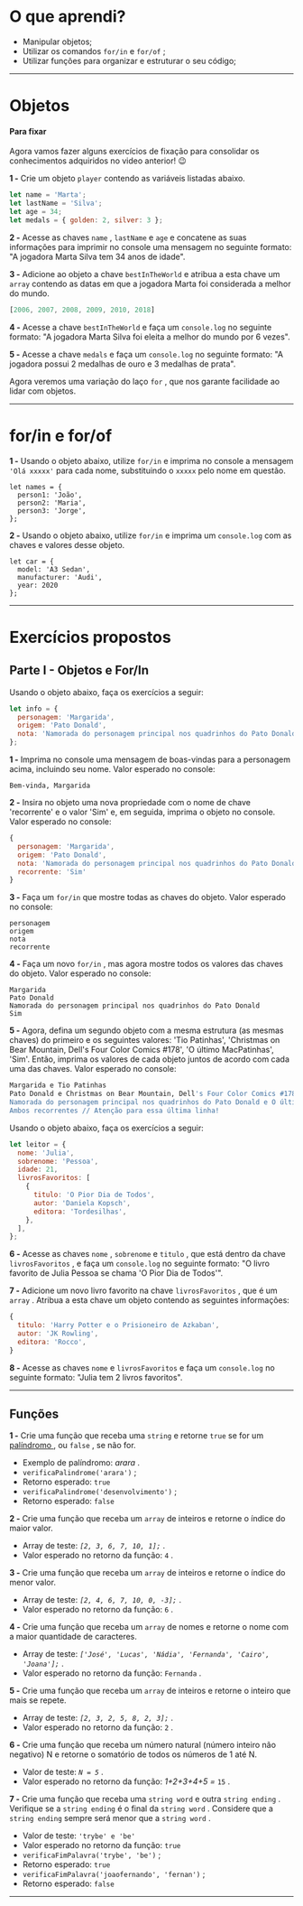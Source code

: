 # O que aprendi?

- Manipular objetos;
- Utilizar os comandos `for/in` e `for/of` ;
- Utilizar funções para organizar e estruturar o seu código;

------

# Objetos

#### Para fixar

Agora vamos fazer alguns exercícios de fixação para consolidar os conhecimentos adquiridos no video anterior! 😉

**1 -** Crie um objeto `player` contendo as variáveis listadas abaixo.

```javascript
let name = 'Marta';
let lastName = 'Silva';
let age = 34;
let medals = { golden: 2, silver: 3 };
```

**2 -** Acesse as chaves `name` , `lastName` e `age` e concatene as suas informações para imprimir no console uma mensagem no seguinte formato: "A jogadora Marta Silva tem 34 anos de idade".

**3 -** Adicione ao objeto a chave `bestInTheWorld` e atribua a esta chave um `array` contendo as datas em que a jogadora Marta foi considerada a melhor do mundo.

```javascript
[2006, 2007, 2008, 2009, 2010, 2018]
```

**4 -** Acesse a chave `bestInTheWorld` e faça um `console.log` no seguinte formato: "A jogadora Marta Silva foi eleita a melhor do mundo por 6 vezes".

**5 -** Acesse a chave `medals` e faça um `console.log` no seguinte formato: "A jogadora possui 2 medalhas de ouro e 3 medalhas de prata".

Agora veremos uma variação do laço `for` , que nos garante facilidade ao lidar com objetos.

------

# for/in e for/of

**1 -** Usando o objeto abaixo, utilize `for/in` e imprima no console a mensagem `'Olá xxxxx'` para cada nome, substituindo o `xxxxx` pelo nome em questão.

```shell
let names = {
  person1: 'João',
  person2: 'Maria',
  person3: 'Jorge',
};
```

**2 -** Usando o objeto abaixo, utilize `for/in` e imprima um `console.log` com as chaves e valores desse objeto.

```shell
let car = {
  model: 'A3 Sedan',
  manufacturer: 'Audi',
  year: 2020
};
```

------

# Exercícios propostos

## Parte I - Objetos e For/In

Usando o objeto abaixo, faça os exercícios a seguir:

```javascript
let info = {
  personagem: 'Margarida',
  origem: 'Pato Donald',
  nota: 'Namorada do personagem principal nos quadrinhos do Pato Donald',
};
```

**1 -** Imprima no console uma mensagem de boas-vindas para a personagem acima, incluindo seu nome. Valor esperado no console:

```shell
Bem-vinda, Margarida
```

**2 -** Insira no objeto uma nova propriedade com o nome de chave 'recorrente' e o valor 'Sim' e, em seguida, imprima o objeto no console. Valor esperado no console:

```javascript
{
  personagem: 'Margarida',
  origem: 'Pato Donald',
  nota: 'Namorada do personagem principal nos quadrinhos do Pato Donald',
  recorrente: 'Sim'
}
```

**3 -** Faça um `for/in` que mostre todas as chaves do objeto. Valor esperado no console:

```shell
personagem
origem
nota
recorrente
```

**4 -** Faça um novo `for/in` , mas agora mostre todos os valores das chaves do objeto. Valor esperado no console:

```shell
Margarida
Pato Donald
Namorada do personagem principal nos quadrinhos do Pato Donald
Sim
```

**5 -** Agora, defina um segundo objeto com a mesma estrutura (as mesmas chaves) do primeiro e os seguintes valores: 'Tio Patinhas', 'Christmas on Bear Mountain, Dell's Four Color Comics #178', 'O último MacPatinhas', 'Sim'. Então, imprima os valores de cada objeto juntos de acordo com cada uma das chaves. Valor esperado no console:

```bash
Margarida e Tio Patinhas
Pato Donald e Christmas on Bear Mountain, Dell's Four Color Comics #178
Namorada do personagem principal nos quadrinhos do Pato Donald e O último MacPatinhas
Ambos recorrentes // Atenção para essa última linha!
```

Usando o objeto abaixo, faça os exercícios a seguir:

```javascript
let leitor = {
  nome: 'Julia',
  sobrenome: 'Pessoa',
  idade: 21,
  livrosFavoritos: [
    {
      titulo: 'O Pior Dia de Todos',
      autor: 'Daniela Kopsch',
      editora: 'Tordesilhas',
    },
  ],
};
```

**6 -** Acesse as chaves `nome` , `sobrenome` e `titulo` , que está dentro da chave `livrosFavoritos` , e faça um `console.log` no seguinte formato: "O livro favorito de Julia Pessoa se chama 'O Pior Dia de Todos'".

**7 -** Adicione um novo livro favorito na chave `livrosFavoritos` , que é um `array` . Atribua a esta chave um objeto contendo as seguintes informações:

```javascript
{
  titulo: 'Harry Potter e o Prisioneiro de Azkaban',
  autor: 'JK Rowling',
  editora: 'Rocco',
}
```

**8 -** Acesse as chaves `nome` e `livrosFavoritos` e faça um `console.log` no seguinte formato: "Julia tem 2 livros favoritos".

------

## Funções

**1 -** Crie uma função que receba uma `string` e retorne `true` se for um [palíndromo ](https://pt.wikipedia.org/wiki/Palíndromo), ou `false` , se não for.

- Exemplo de palíndromo: *arara* .
- `verificaPalindrome('arara')` ;
- Retorno esperado: `true`
- `verificaPalindrome('desenvolvimento')` ;
- Retorno esperado: `false`

**2 -** Crie uma função que receba um `array` de inteiros e retorne o índice do maior valor.

- Array de teste: *`[2, 3, 6, 7, 10, 1];`* .
- Valor esperado no retorno da função: `4` .

**3 -** Crie uma função que receba um `array` de inteiros e retorne o índice do menor valor.

- Array de teste: *`[2, 4, 6, 7, 10, 0, -3];`* .
- Valor esperado no retorno da função: `6` .

**4 -** Crie uma função que receba um `array` de nomes e retorne o nome com a maior quantidade de caracteres.

- Array de teste: *`['José', 'Lucas', 'Nádia', 'Fernanda', 'Cairo', 'Joana'];`* .
- Valor esperado no retorno da função: `Fernanda` .

**5 -** Crie uma função que receba um `array` de inteiros e retorne o inteiro que mais se repete.

- Array de teste: *`[2, 3, 2, 5, 8, 2, 3];`* .
- Valor esperado no retorno da função: `2` .

**6 -** Crie uma função que receba um número natural (número inteiro não negativo) N e retorne o somatório de todos os números de 1 até N.

- Valor de teste: *`N = 5`* .
- Valor esperado no retorno da função: *1+2+3+4+5 =* `15` .

**7 -** Crie uma função que receba uma `string word` e outra `string ending` . Verifique se a `string ending` é o final da `string word` . Considere que a `string ending` sempre será menor que a `string word` .

- Valor de teste: `'trybe' e 'be'`
- Valor esperado no retorno da função: `true`
- `verificaFimPalavra('trybe', 'be')` ;
- Retorno esperado: `true`
- `verificaFimPalavra('joaofernando', 'fernan')` ;
- Retorno esperado: `false`

------